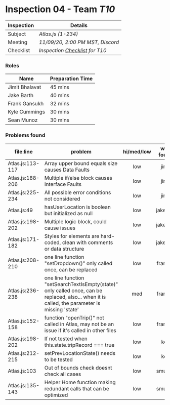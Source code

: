 # Inspection 04 - Team *T10* 
 
| Inspection | Details |
| ----- | ----- |
| Subject | *Atlas.js (1-234)* |
| Meeting | *11/09/20, 2:00 PM MST, Discord* |
| Checklist | *Inspection [Checklist](https://github.com/csucs314f20/t10/blob/master/reports/checklist.md) for T10* |

### Roles

| Name | Preparation Time |
| ---- | ---- |
| Jimit Bhalavat | 45 mins |
| Jake Barth | 40 mins |
| Frank Gansukh | 32 mins |
| Kyle Cummings | 30 mins |
| Sean Munoz | 30 mins |

### Problems found

| file:line | problem | hi/med/low | who found | github#  |
| --- | --- | :---: | :---: | --- |
| Atlas.js:113-117 | Array upper bound equals size causes Data Faults | low | jimit | Issue #907 |
| Atlas.js:188-206 | Multiple if/else block causes Interface Faults | low | jimit | Issue #908 |
| Atlas.js:225-234 | All possible error conditions not considered | low | jimit | Issue #909 |
| Atlas.js:49 | hasUserLocation is boolean but initialized as null | low | jakebart | |
| Atlas.js:198-202 | Multiple logic block, could cause issues | low | jakebart | |
| Atlas.js:171-182 | Styles for elements are hard-coded, clean with comments or data structure | low | jakebart | |
| Atlas.js:208-210 | one line function "setDropdown()" only called once, can be replaced | low | frankyg | |
| Atlas.js:236-238 | one line function "setSearchTextIsEmpty(state)" only called once, can be replaced, also... when it is called, the parameter is missing 'state' | med | frankyg | |
| Atlas.js:152-158 | function "openTrip()" not called in Atlas, may not be an issue if it's called in other files | low | frankyg | |
| Atlas.js:198-202 | If not tested when this.state.tripRecord === true | low | kc7 | |
| Atlas.js:212-215 | setPrevLocationState() needs to be tested | low | kc7 | |
| Atlas.js:103 | Out of bounds check doesnt check all cases | low | smunoz | |
| Atlas.js:135-143 | Helper Home function making redundant calls that can be optimized | low | smunoz | |
